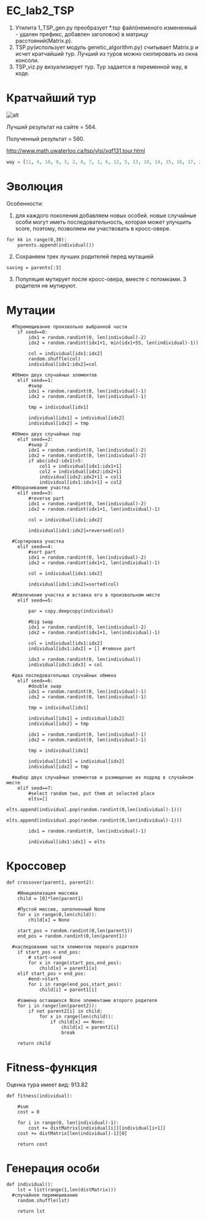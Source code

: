 # EC_lab2_TSP

1. Утилита 1_TSP_gen.py преобразует *.tsp файл(неменого измененный - удален префикс, добавлен заголовок) в матрицу расстояний(Matrix.p).
2. TSP.py(использует модуль genetic_algorithm.py) считывает Matrix.p и исчет кратчайший тур. Лучший из туров можно скопировать из окна консоли.
3. TSP_viz.py визуализирует тур. Тур задается в переменной way, в коде.

# Кратчайший тур

![alt](Tour.png)

Лучший результат на сайте = 564.

Полученный результат = 560.

http://www.math.uwaterloo.ca/tsp/vlsi/xqf131.tour.html

```python
way = [11, 4, 10, 9, 3, 2, 8, 7, 1, 6, 12, 5, 13, 18, 14, 15, 16, 17, 25, 26, 27, 19, 20, 21, 22, 23, 24, 44, 43, 42, 41, 40, 39, 38, 37, 36, 35, 34, 33, 32, 31, 30, 29, 28, 46, 45, 53, 74, 68, 64, 54, 55, 47, 48, 49, 50, 51, 52, 57, 56, 62, 65, 69, 66, 70, 76, 71, 67, 63, 58, 59, 60, 61, 73, 72, 80, 79, 83, 84, 85, 86, 90, 91, 95, 96, 97, 104, 103, 111, 110, 99, 94, 92, 88, 87, 82, 81, 78, 75, 77, 89, 93, 98, 100, 105, 101, 102, 106, 107, 113, 108, 109, 115, 119, 116, 120, 117, 122, 129, 128, 127, 126, 125, 124, 121, 118, 114, 112, 123, 130, 131] #560. (best=564)
```

# Эволюция

Особенности:
1. для каждого поколения добавляем новых особей. новые случайные особи могут иметь последовательность, которая может улучшить score, поэтому, позволяем им участвовать в кросс-овере.
```
for kk in range(0,30):
	parents.append(individual())
```
2. Сохраняем трех лучших родителей перед мутацией
```
saving = parents[:3]
```

3. Популяция мутирует после кросс-овера, вместе с потомками. 3 родителя не мутируют.

# Мутации

```
  #Перемещивание произвольно выбранной части
	if seed==0:
		idx1 = random.randint(0, len(individual)-2)
		idx2 = random.randint(idx1+1, min(idx1+55, len(individual)-1))
		
		col = individual[idx1:idx2]
		random.shuffle(col)
		individual[idx1:idx2]=col
	
  #Обмен двух случайных элементов
	elif seed==1:
		#swap
		idx1 = random.randint(0, len(individual)-1)
		idx2 = random.randint(0, len(individual)-1)
		
		tmp = individual[idx1]
		
		individual[idx1] = individual[idx2]
		individual[idx2] = tmp
	
  #Обмен двух случайных пар
	elif seed==2:
		#swap 2
		idx1 = random.randint(0, len(individual)-2)
		idx2 = random.randint(0, len(individual)-2)
		if abs(idx2-idx1)>5:
			col1 = individual[idx1:idx1+1]
			col2 = individual[idx2:idx2+1]
			individual[idx2:idx2+1] = col1
			individual[idx1:idx1+1] = col2
  #Оборачивание участка
	elif seed==3:
		#reverse part
		idx1 = random.randint(0, len(individual)-2)
		idx2 = random.randint(idx1+1, len(individual)-1)

		col = individual[idx1:idx2]
		
		individual[idx1:idx2]=reversed(col)
	
  #Сортировка участка
	elif seed==4:
		#sort part
		idx1 = random.randint(0, len(individual)-2)
		idx2 = random.randint(idx1+1, len(individual)-1)

		col = individual[idx1:idx2]
		
		individual[idx1:idx2]=sorted(col)
	
  #Извлечение участка и вставка его в произвольном месте
	elif seed==5:
		
		par = copy.deepcopy(individual)
		
		#big swap
		idx1 = random.randint(0, len(individual)-2)
		idx2 = random.randint(idx1+1, len(individual)-1)
		
		col = individual[idx1:idx2]
		individual[idx1:idx2] = [] #remove part
		
		idx3 = random.randint(0, len(individual))
		individual[idx3:idx3] = col
  
  #два последовательных случайных обмена
	elif seed==6:
		#double swap
		idx1 = random.randint(0, len(individual)-1)
		idx2 = random.randint(0, len(individual)-1)
		
		tmp = individual[idx1]
		
		individual[idx1] = individual[idx2]
		individual[idx2] = tmp
		
		idx1 = random.randint(0, len(individual)-1)
		idx2 = random.randint(0, len(individual)-1)
		
		tmp = individual[idx1]
		
		individual[idx1] = individual[idx2]
		individual[idx2] = tmp
  
  #выбор двух случайных элементов и размещение их подряд в случайном месте
	elif seed==7:
		#select random two, put them at selected place
		elts=[]
		elts.append(individual.pop(random.randint(0,len(individual)-1)))
		elts.append(individual.pop(random.randint(0,len(individual)-1)))
		
		idx1 = random.randint(0, len(individual)-1)
		
		individual[idx1:idx1] = elts
```

# Кроссовер

```
def crossover(parent1, parent2):

	#Инициализация массива
	child = [0]*len(parent1)
	
	#Пустой массив, заполненный None
	for x in range(0,len(child)):
		child[x] = None

	start_pos = random.randint(0,len(parent1))
	end_pos = random.randint(0,len(parent1))
  
  #наследование части элементов первого родителя
	if start_pos < end_pos:
		# start->end
		for x in range(start_pos,end_pos):
			child[x] = parent1[x]
	elif start_pos > end_pos:
		#end->start
		for i in range(end_pos,start_pos):
			child[i] = parent1[i]

	#замена оставшихся None элементами второго родителя
	for i in range(len(parent2)):
		if not parent2[i] in child:
			for x in range(len(child)):
				if child[x] == None:
					child[x] = parent2[i]
					break

	return child
```

# Fitness-функция

Оценка тура имеет вид: 913.82

```
def fitness(individual):
	
	#sum
	cost = 0
	
	for i in range(0, len(individual)-1):
		cost += distMatrix[individual[i]][individual[i+1]]
	cost += distMatrix[len(individual)-1][0]
	
	return cost
```

# Генерация особи

```
def individual():
	lst = list(range(1,len(distMatrix)))
  #случайное перемешивание
	random.shuffle(lst)
	
	return lst
```
